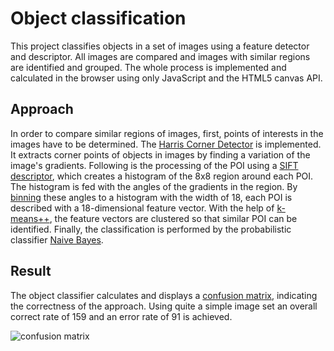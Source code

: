 # Object classification

This project classifies objects in a set of images using a feature detector and descriptor. All images are compared and images with similar regions are identified and grouped. The whole process is implemented and calculated in the browser using only JavaScript and the HTML5 canvas API.

## Approach

In order to compare similar regions of images, first, points of interests in the images have to be determined. The [Harris Corner Detector](https://en.wikipedia.org/wiki/Corner_detection#The_Harris_.26_Stephens_.2F_Plessey_.2F_Shi.E2.80.93Tomasi_corner_detection_algorithms) is implemented. It extracts corner points of objects in images by finding a variation of the image's gradients. Following is the processing of the POI using a [SIFT descriptor](https://en.wikipedia.org/wiki/Scale-invariant_feature_transform), which creates a histogram of the 8x8 region around each POI. The histogram is fed with the angles of the gradients in the region. By [binning](https://en.wikipedia.org/wiki/Data_binning) these angles to a histogram with the width of 18, each POI is described with a 18-dimensional feature vector. With the help of [k-means++](https://en.wikipedia.org/wiki/K-means%2B%2B), the feature vectors are clustered so that similar POI can be identified. Finally, the classification is performed by the probabilistic classifier [Naive Bayes](https://en.wikipedia.org/wiki/Naive_Bayes_classifier).


## Result

The object classifier calculates and displays a [confusion matrix](https://en.wikipedia.org/wiki/Confusion_matrix), indicating the correctness of the approach. Using quite a simple image set an overall correct rate of 159 and an error rate of 91 is achieved.

![confusion matrix](http://cv.r-wettstaedt.com/images/50Objects.png "confusion matrix")
